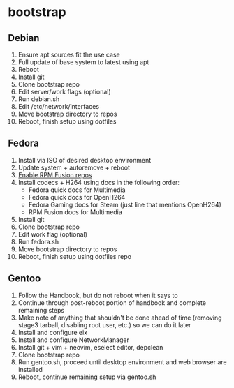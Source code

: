 # bootstrap

## Debian

1. Ensure apt sources fit the use case
2. Full update of base system to latest using apt
3. Reboot
4. Install git
5. Clone bootstrap repo
6. Edit server/work flags (optional)
7. Run debian.sh
8. Edit /etc/network/interfaces
9. Move bootstrap directory to repos
10. Reboot, finish setup using dotfiles

## Fedora

1. Install via ISO of desired desktop environment
2. Update system + autoremove + reboot
3. [Enable RPM Fusion repos](https://docs.fedoraproject.org/en-US/quick-docs/rpmfusion-setup/)
4. Install codecs + H264 using docs in the following order:
   - Fedora quick docs for Multimedia
   - Fedora quick docs for OpenH264
   - Fedora Gaming docs for Steam (just line that mentions OpenH264)
   - RPM Fusion docs for Multimedia
5. Install git
6. Clone bootstrap repo
7. Edit work flag (optional)
8. Run fedora.sh
9. Move bootstrap directory to repos
10. Reboot, finish setup using dotfiles repo

## Gentoo

1. Follow the Handbook, but do not reboot when it says to
2. Continue through post-reboot portion of handbook and complete remaining steps
3. Make note of anything that shouldn't be done ahead of time (removing
   stage3 tarball, disabling root user, etc.) so we can do it later
4. Install and configure eix
5. Install and configure NetworkManager
6. Install git + vim + neovim, eselect editor, depclean
7. Clone bootstrap repo
8. Run gentoo.sh, proceed until desktop environment and web browser are installed
9. Reboot, continue remaining setup via gentoo.sh
